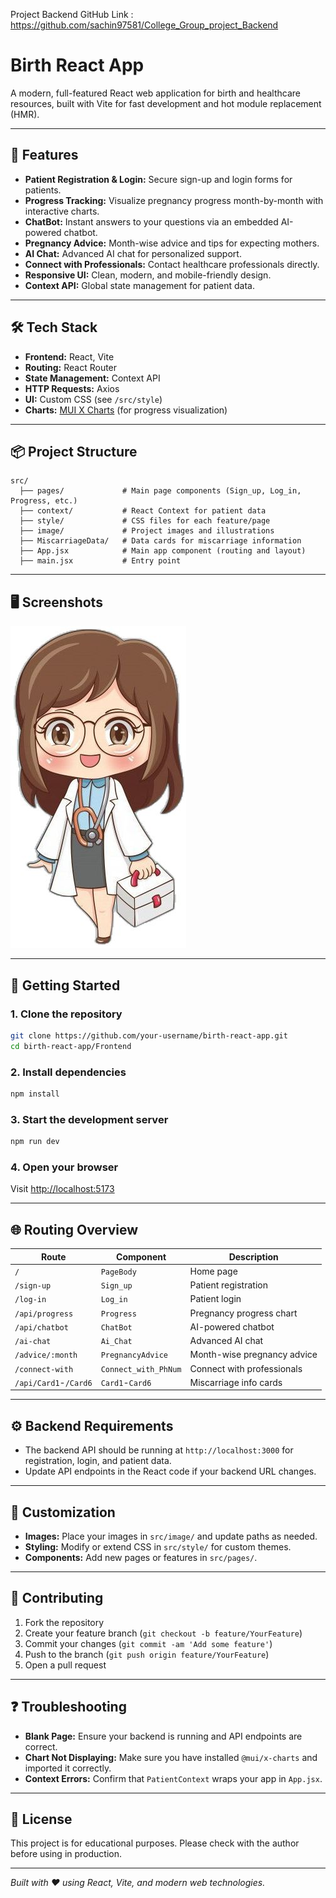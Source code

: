 Project Backend GitHub Link : https://github.com/sachin97581/College_Group_project_Backend

# Birth React App

A modern, full-featured React web application for birth and healthcare resources, built with Vite for fast development and hot module replacement (HMR).

---

## 🚀 Features

- **Patient Registration & Login:** Secure sign-up and login forms for patients.
- **Progress Tracking:** Visualize pregnancy progress month-by-month with interactive charts.
- **ChatBot:** Instant answers to your questions via an embedded AI-powered chatbot.
- **Pregnancy Advice:** Month-wise advice and tips for expecting mothers.
- **AI Chat:** Advanced AI chat for personalized support.
- **Connect with Professionals:** Contact healthcare professionals directly.
- **Responsive UI:** Clean, modern, and mobile-friendly design.
- **Context API:** Global state management for patient data.

---

## 🛠️ Tech Stack

- **Frontend:** React, Vite
- **Routing:** React Router
- **State Management:** Context API
- **HTTP Requests:** Axios
- **UI:** Custom CSS (see `/src/style`)
- **Charts:** [MUI X Charts](https://mui.com/x/react-charts/) (for progress visualization)

---

## 📦 Project Structure

```
src/
  ├── pages/             # Main page components (Sign_up, Log_in, Progress, etc.)
  ├── context/           # React Context for patient data
  ├── style/             # CSS files for each feature/page
  ├── image/             # Project images and illustrations
  ├── MiscarriageData/   # Data cards for miscarriage information
  ├── App.jsx            # Main app component (routing and layout)
  ├── main.jsx           # Entry point
```

---

## 🖥️ Screenshots

![Project Screenshot](./src/image/doctorAnime.jpeg)

---

## 📝 Getting Started

### 1. **Clone the repository**
```sh
git clone https://github.com/your-username/birth-react-app.git
cd birth-react-app/Frontend
```

### 2. **Install dependencies**
```sh
npm install
```

### 3. **Start the development server**
```sh
npm run dev
```

### 4. **Open your browser**
Visit [http://localhost:5173](http://localhost:5173)

---

## 🌐 Routing Overview

| Route                  | Component                | Description                          |
|------------------------|-------------------------|--------------------------------------|
| `/`                    | `PageBody`              | Home page                            |
| `/sign-up`             | `Sign_up`               | Patient registration                 |
| `/log-in`              | `Log_in`                | Patient login                        |
| `/api/progress`        | `Progress`              | Pregnancy progress chart             |
| `/api/chatbot`         | `ChatBot`               | AI-powered chatbot                   |
| `/ai-chat`             | `Ai_Chat`               | Advanced AI chat                     |
| `/advice/:month`       | `PregnancyAdvice`       | Month-wise pregnancy advice          |
| `/connect-with`        | `Connect_with_PhNum`    | Connect with professionals           |
| `/api/Card1`-`/Card6`  | `Card1`-`Card6`         | Miscarriage info cards               |

---

## ⚙️ Backend Requirements

- The backend API should be running at `http://localhost:3000` for registration, login, and patient data.
- Update API endpoints in the React code if your backend URL changes.

---

## 🎨 Customization

- **Images:** Place your images in `src/image/` and update paths as needed.
- **Styling:** Modify or extend CSS in `src/style/` for custom themes.
- **Components:** Add new pages or features in `src/pages/`.

---

## 🤝 Contributing

1. Fork the repository
2. Create your feature branch (`git checkout -b feature/YourFeature`)
3. Commit your changes (`git commit -am 'Add some feature'`)
4. Push to the branch (`git push origin feature/YourFeature`)
5. Open a pull request

---

## ❓ Troubleshooting

- **Blank Page:** Ensure your backend is running and API endpoints are correct.
- **Chart Not Displaying:** Make sure you have installed `@mui/x-charts` and imported it correctly.
- **Context Errors:** Confirm that `PatientContext` wraps your app in `App.jsx`.

---

## 📄 License

This project is for educational purposes. Please check with the author before using in production.

---

_Built with ❤️ using React, Vite, and modern web technologies._

